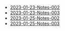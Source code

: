 - [2023-01-23-Notes-002](2023-01-23-Notes-002.pdf)
- [2023-01-23-Notes-003](2023-01-23-Notes-003.pdf)
- [2023-01-25-Notes-002](2023-01-25-Notes-002.pdf)
- [2023-01-25-Notes-003](2023-01-25-Notes-003.pdf)
